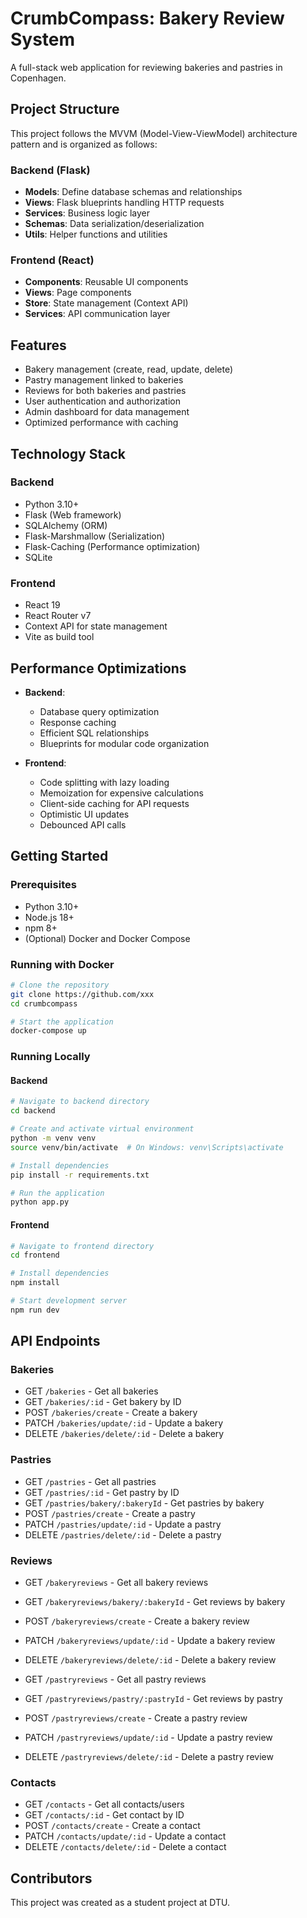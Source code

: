# CrumbCompass: Bakery Review System

A full-stack web application for reviewing bakeries and pastries in Copenhagen.

## Project Structure

This project follows the MVVM (Model-View-ViewModel) architecture pattern and is organized as follows:

### Backend (Flask)

- **Models**: Define database schemas and relationships
- **Views**: Flask blueprints handling HTTP requests
- **Services**: Business logic layer
- **Schemas**: Data serialization/deserialization
- **Utils**: Helper functions and utilities

### Frontend (React)

- **Components**: Reusable UI components
- **Views**: Page components
- **Store**: State management (Context API)
- **Services**: API communication layer

## Features

- Bakery management (create, read, update, delete)
- Pastry management linked to bakeries
- Reviews for both bakeries and pastries
- User authentication and authorization
- Admin dashboard for data management
- Optimized performance with caching

## Technology Stack

### Backend
- Python 3.10+
- Flask (Web framework)
- SQLAlchemy (ORM)
- Flask-Marshmallow (Serialization)
- Flask-Caching (Performance optimization)
- SQLite 

### Frontend
- React 19
- React Router v7
- Context API for state management
- Vite as build tool

## Performance Optimizations

- **Backend**:
  - Database query optimization
  - Response caching
  - Efficient SQL relationships
  - Blueprints for modular code organization

- **Frontend**:
  - Code splitting with lazy loading
  - Memoization for expensive calculations
  - Client-side caching for API requests
  - Optimistic UI updates
  - Debounced API calls

## Getting Started

### Prerequisites
- Python 3.10+
- Node.js 18+
- npm 8+
- (Optional) Docker and Docker Compose

### Running with Docker
```bash
# Clone the repository
git clone https://github.com/xxx
cd crumbcompass

# Start the application
docker-compose up
```

### Running Locally

#### Backend
```bash
# Navigate to backend directory
cd backend

# Create and activate virtual environment
python -m venv venv
source venv/bin/activate  # On Windows: venv\Scripts\activate

# Install dependencies
pip install -r requirements.txt

# Run the application
python app.py
```

#### Frontend
```bash
# Navigate to frontend directory
cd frontend

# Install dependencies
npm install

# Start development server
npm run dev
```

## API Endpoints

### Bakeries
- GET `/bakeries` - Get all bakeries
- GET `/bakeries/:id` - Get bakery by ID
- POST `/bakeries/create` - Create a bakery
- PATCH `/bakeries/update/:id` - Update a bakery
- DELETE `/bakeries/delete/:id` - Delete a bakery

### Pastries
- GET `/pastries` - Get all pastries
- GET `/pastries/:id` - Get pastry by ID
- GET `/pastries/bakery/:bakeryId` - Get pastries by bakery
- POST `/pastries/create` - Create a pastry
- PATCH `/pastries/update/:id` - Update a pastry
- DELETE `/pastries/delete/:id` - Delete a pastry

### Reviews
- GET `/bakeryreviews` - Get all bakery reviews
- GET `/bakeryreviews/bakery/:bakeryId` - Get reviews by bakery
- POST `/bakeryreviews/create` - Create a bakery review
- PATCH `/bakeryreviews/update/:id` - Update a bakery review
- DELETE `/bakeryreviews/delete/:id` - Delete a bakery review

- GET `/pastryreviews` - Get all pastry reviews
- GET `/pastryreviews/pastry/:pastryId` - Get reviews by pastry
- POST `/pastryreviews/create` - Create a pastry review
- PATCH `/pastryreviews/update/:id` - Update a pastry review
- DELETE `/pastryreviews/delete/:id` - Delete a pastry review

### Contacts
- GET `/contacts` - Get all contacts/users
- GET `/contacts/:id` - Get contact by ID
- POST `/contacts/create` - Create a contact
- PATCH `/contacts/update/:id` - Update a contact
- DELETE `/contacts/delete/:id` - Delete a contact

## Contributors

This project was created as a student project at DTU.